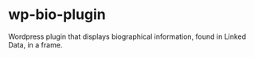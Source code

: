 wp-bio-plugin
=============

Wordpress plugin that displays biographical information, found in Linked Data, in a frame.
